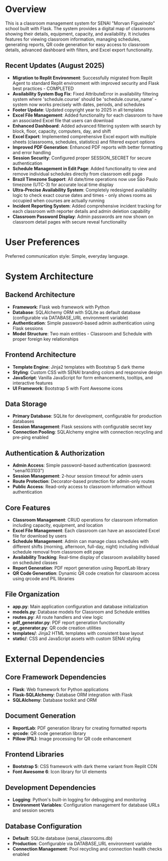 # Overview

This is a classroom management system for SENAI "Morvan Figueiredo" school built with Flask. The system provides a digital map of classrooms showing their details, equipment, capacity, and availability. It includes features for viewing classroom information, managing schedules, generating reports, QR code generation for easy access to classroom details, advanced dashboard with filters, and Excel export functionality.

## Recent Updates (August 2025)
- **Migration to Replit Environment**: Successfully migrated from Replit Agent to standard Replit environment with improved security and Flask best practices - COMPLETED
- **Availability System Bug Fix**: Fixed AttributeError in availability filtering system where 'schedule.course' should be 'schedule.course_name' - system now works precisely with dates, periods, and schedules
- **Footer Update**: Updated copyright year to 2025 in all templates
- **Excel File Management**: Added functionality for each classroom to have an associated Excel file that users can download
- **Enhanced Dashboard**: Added advanced filtering system with search by block, floor, capacity, computers, day, and shift
- **Excel Export**: Implemented comprehensive Excel export with multiple sheets (classrooms, schedules, statistics) and filtered export options
- **Improved PDF Generation**: Enhanced PDF reports with better formatting and error handling
- **Session Security**: Configured proper SESSION_SECRET for secure authentication
- **Schedule Management in Edit Page**: Added functionality to view and remove individual schedules directly from classroom edit page
- **Brazil Timezone Support**: All date/time operations now use São Paulo timezone (UTC-3) for accurate local time display
- **Ultra-Precise Availability System**: Completely redesigned availability logic to check exact course dates and times - only shows rooms as occupied when courses are actually running
- **Incident Reporting System**: Added comprehensive incident tracking for each classroom with reporter details and admin deletion capability
- **Classroom Password Display**: Admin passwords are now shown on classroom detail pages with secure reveal functionality

# User Preferences

Preferred communication style: Simple, everyday language.

# System Architecture

## Backend Architecture
- **Framework**: Flask web framework with Python
- **Database**: SQLAlchemy ORM with SQLite as default database (configurable via DATABASE_URL environment variable)
- **Authentication**: Simple password-based admin authentication using Flask sessions
- **Model Structure**: Two main entities - Classroom and Schedule with proper foreign key relationships

## Frontend Architecture
- **Template Engine**: Jinja2 templates with Bootstrap 5 dark theme
- **Styling**: Custom CSS with SENAI branding colors and responsive design
- **JavaScript**: Vanilla JavaScript for form enhancements, tooltips, and interactive features
- **UI Framework**: Bootstrap 5 with Font Awesome icons

## Data Storage
- **Primary Database**: SQLite for development, configurable for production databases
- **Session Management**: Flask sessions with configurable secret key
- **Connection Pooling**: SQLAlchemy engine with connection recycling and pre-ping enabled

## Authentication & Authorization
- **Admin Access**: Simple password-based authentication (password: "senai103103")
- **Session Management**: 2-hour session timeout for admin users
- **Route Protection**: Decorator-based protection for admin-only routes
- **Public Access**: Read-only access to classroom information without authentication

## Core Features
- **Classroom Management**: CRUD operations for classroom information including capacity, equipment, and location
- **Excel File Management**: Each classroom can have an associated Excel file for download by users
- **Schedule Management**: Admin can manage class schedules with different shifts (morning, afternoon, full-day, night) including individual schedule removal from classroom edit page
- **Availability Tracking**: Real-time display of classroom availability based on scheduled classes
- **Report Generation**: PDF report generation using ReportLab library
- **QR Code Generation**: Dynamic QR code creation for classroom access using qrcode and PIL libraries

## File Organization
- **app.py**: Main application configuration and database initialization
- **models.py**: Database models for Classroom and Schedule entities
- **routes.py**: All route handlers and view logic
- **pdf_generator.py**: PDF report generation functionality
- **qr_generator.py**: QR code creation utilities
- **templates/**: Jinja2 HTML templates with consistent base layout
- **static/**: CSS and JavaScript assets with custom SENAI styling

# External Dependencies

## Core Framework Dependencies
- **Flask**: Web framework for Python applications
- **Flask-SQLAlchemy**: Database ORM integration with Flask
- **SQLAlchemy**: Database toolkit and ORM

## Document Generation
- **ReportLab**: PDF generation library for creating formatted reports
- **qrcode**: QR code generation library
- **Pillow (PIL)**: Image processing for QR code enhancement

## Frontend Libraries
- **Bootstrap 5**: CSS framework with dark theme variant from Replit CDN
- **Font Awesome 6**: Icon library for UI elements

## Development Dependencies
- **Logging**: Python's built-in logging for debugging and monitoring
- **Environment Variables**: Configuration management for database URLs and session secrets

## Database Configuration
- **Default**: SQLite database (senai_classrooms.db)
- **Production**: Configurable via DATABASE_URL environment variable
- **Connection Management**: Pool recycling and connection health checks enabled